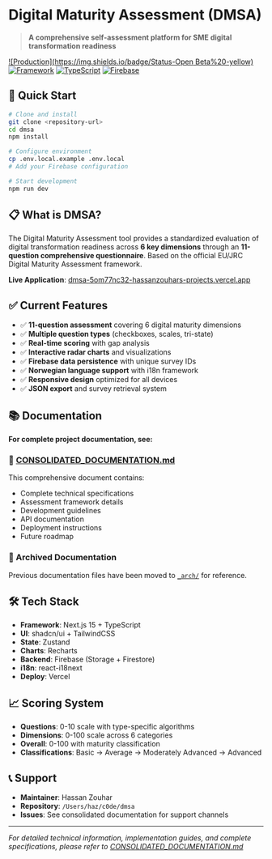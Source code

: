 # Digital Maturity Assessment (DMSA)

> **A comprehensive self-assessment platform for SME digital transformation readiness**

[![Production](https://img.shields.io/badge/Status-Open Beta%20-yellow)](https://dmsa-5om77nc32-hassanzouhars-projects.vercel.app)
 [![Framework](https://img.shields.io/badge/Next.js-15-black)](https://nextjs.org)
 [![TypeScript](https://img.shields.io/badge/TypeScript-5.0+-blue)](https://typescriptlang.org)
 [![Firebase](https://img.shields.io/badge/Firebase-Storage%20%2B%20Firestore-orange)](https://firebase.google.com)

## 🚀 Quick Start

```bash
# Clone and install
git clone <repository-url>
cd dmsa
npm install

# Configure environment
cp .env.local.example .env.local
# Add your Firebase configuration

# Start development
npm run dev
```

## 📋 What is DMSA?

The Digital Maturity Assessment tool provides a standardized evaluation of digital transformation readiness across **6 key dimensions** through an **11-question comprehensive questionnaire**. Based on the official EU/JRC Digital Maturity Assessment framework.

**Live Application**: [dmsa-5om77nc32-hassanzouhars-projects.vercel.app](https://dmsa-5om77nc32-hassanzouhars-projects.vercel.app)

## ✅ Current Features

- ✅ **11-question assessment** covering 6 digital maturity dimensions
- ✅ **Multiple question types** (checkboxes, scales, tri-state)
- ✅ **Real-time scoring** with gap analysis
- ✅ **Interactive radar charts** and visualizations
- ✅ **Firebase data persistence** with unique survey IDs
- ✅ **Norwegian language support** with i18n framework
- ✅ **Responsive design** optimized for all devices
- ✅ **JSON export** and survey retrieval system

## 📚 Documentation

**For complete project documentation, see:**

### 🔗 [CONSOLIDATED_DOCUMENTATION.md](./CONSOLIDATED_DOCUMENTATION.md)

This comprehensive document contains:
- Complete technical specifications
- Assessment framework details
- Development guidelines
- API documentation
- Deployment instructions
- Future roadmap

### 📁 Archived Documentation

Previous documentation files have been moved to [`_arch/`](./_arch/) for reference.

## 🛠️ Tech Stack

- **Framework**: Next.js 15 + TypeScript
- **UI**: shadcn/ui + TailwindCSS
- **State**: Zustand
- **Charts**: Recharts
- **Backend**: Firebase (Storage + Firestore)
- **i18n**: react-i18next
- **Deploy**: Vercel

## 📈 Scoring System

- **Questions**: 0-10 scale with type-specific algorithms
- **Dimensions**: 0-100 scale across 6 categories
- **Overall**: 0-100 with maturity classification
- **Classifications**: Basic → Average → Moderately Advanced → Advanced

## 📞 Support

- **Maintainer**: Hassan Zouhar
- **Repository**: `/Users/haz/c0de/dmsa`
- **Issues**: See consolidated documentation for support channels

---

*For detailed technical information, implementation guides, and complete specifications, please refer to [CONSOLIDATED_DOCUMENTATION.md](./CONSOLIDATED_DOCUMENTATION.md)*